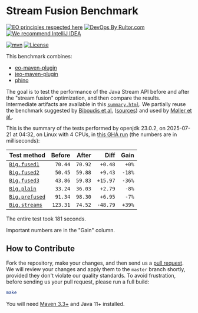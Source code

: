 # Stream Fusion Benchmark

[![EO principles respected here](https://www.elegantobjects.org/badge.svg)](https://www.elegantobjects.org)
[![DevOps By Rultor.com](https://www.rultor.com/b/objectionary/eo)](https://www.rultor.com/p/objectionary/eo)
[![We recommend IntelliJ IDEA](https://www.elegantobjects.org/intellij-idea.svg)](https://www.jetbrains.com/idea/)

[![mvn](https://github.com/objectionary/benchmark/actions/workflows/mvn.yml/badge.svg)](https://github.com/objectionary/benchmark/actions/workflows/mvn.yml)
[![License](https://img.shields.io/badge/license-MIT-green.svg)](LICENSE.txt)

This benchmark combines:

* [eo-maven-plugin](https://github.com/objectionary/eo)
* [jeo-maven-plugin](https://github.com/objectionary/jeo-maven-plugin)
* [phino](https://github.com/objectionary/phino)

The goal is to test the performance of the Java Stream API before
and after the "stream fusion" optimization, and then compare the results.
Intermediate artifacts are available in this
[`summary.html`](https://www.objectionary.com/benchmark/summary.html).
We partially reuse the benchmark suggested by
[Biboudis et al.](https://arxiv.org/abs/1406.6631)
([sources](https://github.com/biboudis/clashofthelambdas))
and used by
[Møller et al.](https://dl.acm.org/doi/abs/10.1145/3428236).

<!-- benchmark_begin -->
This is the summary of the tests performed
by openjdk 23.0.2,
on 2025-07-21
at 04:32,
on Linux with 4 CPUs,
in [this GHA run][benchmark-gha]
(the numbers are in milliseconds):

| Test method | Before | After | Diff | Gain |
| --- | --: | --: | --: | --: |
| [`Big.fused1`](https://github.com/objectionary/benchmark/blob/master/src/main/java/org/eolang/benchmark/Big.java) | `70.44` | `70.92` | `+0.48` | `+0%` |
| [`Big.fused2`](https://github.com/objectionary/benchmark/blob/master/src/main/java/org/eolang/benchmark/Big.java) | `50.45` | `59.88` | `+9.43` | `-18%` |
| [`Big.fused3`](https://github.com/objectionary/benchmark/blob/master/src/main/java/org/eolang/benchmark/Big.java) | `43.86` | `59.83` | `+15.97` | `-36%` |
| [`Big.plain`](https://github.com/objectionary/benchmark/blob/master/src/main/java/org/eolang/benchmark/Big.java) | `33.24` | `36.03` | `+2.79` | `-8%` |
| [`Big.prefused`](https://github.com/objectionary/benchmark/blob/master/src/main/java/org/eolang/benchmark/Big.java) | `91.34` | `98.30` | `+6.95` | `-7%` |
| [`Big.streams`](https://github.com/objectionary/benchmark/blob/master/src/main/java/org/eolang/benchmark/Big.java) | `123.31` | `74.52` | `-48.79` | `+39%` |

The entire test took 181 seconds.
<!-- benchmark_end -->

Important numbers are in the "Gain" column.

## How to Contribute

Fork the repository, make your changes, and then send us
a [pull request](https://www.yegor256.com/2014/04/15/github-guidelines.html).
We will review your changes and apply them to the `master` branch shortly,
provided they don't violate our quality standards. To avoid frustration,
before sending us your pull request, please run a full build:

```bash
make
```

You will need [Maven 3.3+](https://maven.apache.org) and Java 11+ installed.

[benchmark-gha]: https://github.com/objectionary/benchmark/actions/runs/16408538599
